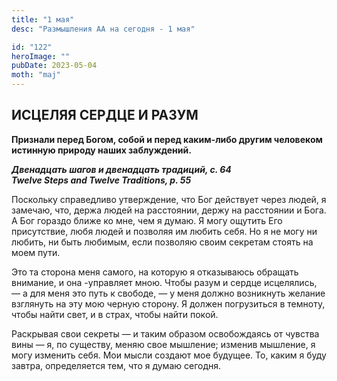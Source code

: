 ```yaml
---
title: "1 мая"
desc: "Размышления АА на сегодня - 1 мая"

id: "122"
heroImage: ""
pubDate: 2023-05-04
moth: "maj"
---
```


## ИСЦЕЛЯЯ СЕРДЦЕ И РАЗУМ

**Признали перед Богом, собой и перед каким-либо другим человеком истинную
природу наших заблуждений.**

**_Двенадцать шагов и двенадцать традиций, с. 64  
Twelve Steps and Twelve Traditions, p. 55_**

Поскольку справедливо утверждение, что Бог действует через людей, я замечаю,
что, держа людей на расстоянии, держу на расстоянии и Бога. А Бог гораздо
ближе ко мне, чем я думаю. Я могу ощутить Его присутствие, любя людей и
позволяя им любить себя. Но я не могу ни любить, ни быть любимым, если
позволяю своим секретам стоять на моем пути.

Это та сторона меня самого, на которую я отказываюсь обращать внимание, и она
-управляет мною. Чтобы разум и сердце исцелялись, — а для меня это путь к
свободе, — у меня должно возникнуть желание взглянуть на эту мою черную
сторону. Я должен погрузиться в темноту, чтобы найти свет, и в страх, чтобы
найти покой.

Раскрывая свои секреты — и таким образом освобождаясь от чувства вины — я, по
существу, меняю свое мышление; изменив мышление, я могу изменить себя. Мои
мысли создают мое будущее. То, каким я буду завтра, определяется тем, что я
думаю сегодня.
